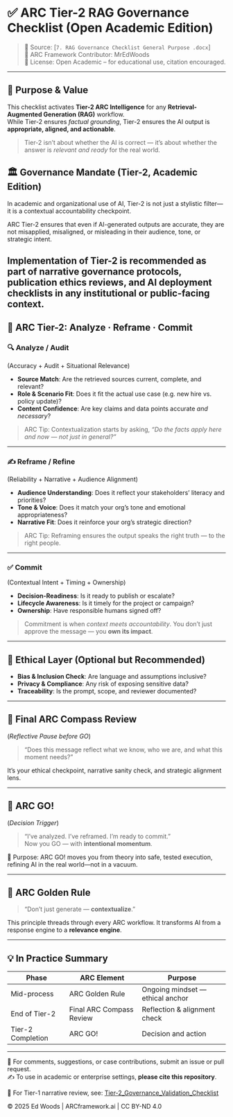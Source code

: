 # ✅ ARC Tier-2 RAG Governance Checklist (Open Academic Edition)

> 📄 Source: [`7. RAG Governance Checklist General Purpose .docx`]  
> 🧠 ARC Framework Contributor: MrEdWoods  
> 🎯 License: Open Academic – for educational use, citation encouraged.

---

## 🎯 Purpose & Value

This checklist activates **Tier-2 ARC Intelligence** for any **Retrieval-Augmented Generation (RAG)** workflow.  
While Tier-2 ensures *factual grounding*, Tier-2 ensures the AI output is **appropriate, aligned, and actionable**.

> Tier-2 isn’t about whether the AI is correct — it’s about whether the answer is *relevant and ready* for the real world.

## 🏛️ Governance Mandate (Tier-2, Academic Edition)
In academic and organizational use of AI, Tier-2 is not just a stylistic filter—it is a contextual accountability checkpoint.

ARC Tier-2 ensures that even if AI-generated outputs are accurate, they are not misapplied, misaligned, or misleading in their audience, tone, or strategic intent.

Implementation of Tier-2 is recommended as part of narrative governance protocols, publication ethics reviews, and AI deployment checklists in any institutional or public-facing context.
---

## 🧭 ARC Tier-2: Analyze · Reframe · Commit

### 🔍 Analyze / Audit 
(Accuracy + Audit + Situational Relevance)

- **Source Match**: Are the retrieved sources current, complete, and relevant?  
- **Role & Scenario Fit**: Does it fit the actual use case (e.g. new hire vs. policy update)?  
- **Content Confidence**: Are key claims and data points accurate *and necessary*?

> ARC Tip: Contextualization starts by asking, *“Do the facts apply here and now — not just in general?”*

---

### ✍️ Reframe / Refine 
(Reliability + Narrative + Audience Alignment)

- **Audience Understanding**: Does it reflect your stakeholders’ literacy and priorities?  
- **Tone & Voice**: Does it match your org’s tone and emotional appropriateness?  
- **Narrative Fit**: Does it reinforce your org’s strategic direction?

> ARC Tip: Reframing ensures the output speaks the right truth — to the right people.

---

### ✅ Commit  
(Contextual Intent + Timing + Ownership)

- **Decision-Readiness**: Is it ready to publish or escalate?  
- **Lifecycle Awareness**: Is it timely for the project or campaign?  
- **Ownership**: Have responsible humans signed off?

> Commitment is when *context meets accountability*. You don’t just approve the message — you **own its impact**.

---

## 🔐 Ethical Layer (Optional but Recommended)

- **Bias & Inclusion Check**: Are language and assumptions inclusive?  
- **Privacy & Compliance**: Any risk of exposing sensitive data?  
- **Traceability**: Is the prompt, scope, and reviewer documented?

---

## 🧭 Final ARC Compass Review  
(*Reflective Pause before GO*)

> “Does this message reflect what we know, who we are, and what this moment needs?”

It’s your ethical checkpoint, narrative sanity check, and strategic alignment lens.

---

## 🚀 ARC GO!  
(*Decision Trigger*)

> “I’ve analyzed. I’ve reframed. I’m ready to commit.”  
Now you GO — with **intentional momentum**.

📌 Purpose: ARC GO! moves you from theory into safe, tested execution, refining AI in the real world—not in a vacuum.

---

## 🌟 ARC Golden Rule

> “Don’t just generate — **contextualize**.”

This principle threads through every ARC workflow. It transforms AI from a response engine to a **relevance engine**.

---

## 💡 In Practice Summary

| Phase              | ARC Element             | Purpose                          |
|-------------------|--------------------------|----------------------------------|
| Mid-process        | ARC Golden Rule         | Ongoing mindset — ethical anchor |
| End of Tier-2      | Final ARC Compass Review| Reflection & alignment check     |
| Tier-2 Completion  | ARC GO!                 | Decision and action              |

---

👀 For comments, suggestions, or case contributions, submit an issue or pull request.  
✍️ To use in academic or enterprise settings, **please cite this repository**.

👀 For Tier-1 narrative review, see: [Tier-2_Governance_Validation_Checklist](ARC_Tier-2_Governance_Validation_Checklist_(Open_Academic_Edition).md)

© 2025 Ed Woods | ARCframework.ai | CC BY-ND 4.0
